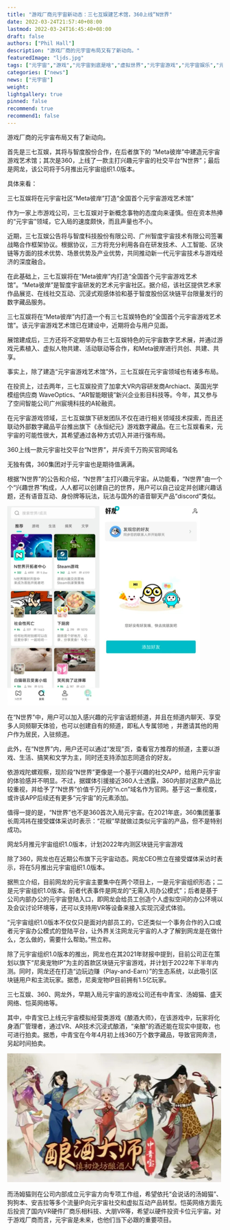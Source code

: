 ```yaml
---
title: "游戏厂商元宇宙新动态：三七互娱建艺术馆，360上线“N世界"
date: 2022-03-24T21:57:40+08:00
lastmod: 2022-03-24T16:45:40+08:00
draft: false
authors: ["Phil Hall"]
description: "游戏厂商的元宇宙布局又有了新动向。"
featuredImage: "ljds.jpg"
tags: ["元宇宙","游戏","元宇宙到底是啥","虚拟世界","元宇宙游戏","元宇宙娱乐","元宇宙游戏艺术馆"]
categories: ["news"]
news: ["元宇宙"]
weight: 
lightgallery: true
pinned: false
recommend: true
recommend1: false
---
```



游戏厂商的元宇宙布局又有了新动向。

首先是三七互娱，其将与智度股份合作，在后者旗下的 “Meta彼岸”中建造元宇宙游戏艺术馆；其次是360，上线了一款主打兴趣元宇宙的社交平台“N世界”；最后是网龙，该公司将于5月推出元宇宙组织1.0版本。

具体来看：

三七互娱将在元宇宙社区“Meta彼岸”打造“全国首个元宇宙游戏艺术馆”

作为一家上市游戏公司，三七互娱对于新概念事物的态度向来谨慎。但在资本热捧的“元宇宙”领域，它入局的速度颇快，而且声量也不小。

近期，三七互娱公告将与智度科技股份有限公司、广州智度宇宙技术有限公司签署战略合作框架协议。根据协议，三方将充分利用各自在研发技术、人工智能、区块链等方面的技术优势、场景优势及产业优势，共同推动新一代元宇宙技术与游戏经济的深度融合。

在此基础上，三七互娱将在“Meta彼岸”内打造“全国首个元宇宙游戏艺术馆”。“Meta彼岸”是智度宇宙研发的艺术元宇宙社区。据介绍，该社区提供艺术家作品展览、在线社交互动、沉浸式观感体验和基于智度股份区块链平台限量发行的数字藏品服务。

三七互娱将在“Meta彼岸”内打造一个有三七互娱特色的“全国首个元宇宙游戏艺术馆”。该元宇宙游戏艺术馆已在建设中，近期将会与用户见面。

展馆建成后，三方还将不定期举办有三七互娱特色的元宇宙数字艺术展，并通过游戏元素植入、虚拟人物共建、活动联动等合作，和Meta彼岸进行共创、共建、共享。

事实上，除了建造“元宇宙游戏艺术馆”外，三七互娱在元宇宙领域也有诸多布局。

在投资上，过去两年，三七互娱投资了加拿大VR内容研发商Archiact、英国光学模组供应商 WaveOptics、“AR智能眼镜”新兴企业影目科技等。今年，其又参与了空间智能公司广州宸境科技的A轮融资。

在元宇宙游戏领域，三七互娱旗下研发团队不仅在进行相关领域技术探索，而且还联动外部数字藏品平台推出旗下《永恒纪元》游戏数字藏品。在三七互娱看来，元宇宙的可能性很大，其希望通过各种方式切入并进行强布局。

360上线一款元宇宙社交平台“N世界”，并斥资千万购买官网域名

无独有偶，360集团对于元宇宙也是期待值满满。

根据“N世界”的公告和介绍，“N世界”主打兴趣元宇宙。从功能看，“N世界”由一个个“兴趣世界”构成，人人都可以创建自己的世界，用户可以自己设定并创建兴趣话题，还有语音互动、身份牌等玩法，玩法与国外的语音聊天产品“discord”类似。

![图片](hy.jpg)



在“N世界”中，用户可以加入感兴趣的元宇宙话题频道，并且在频道内聊天、享受多人同频聊天体验，也可以创建自有的频道，即私人专属领地 ，并邀请其他的用户作为居民，入驻频道。

此外，在“N世界”内，用户还可以通过“发现”页，查看官方推荐的频道，主要以游戏、生活、搞笑和文学为主，同时还支持添加志同道合的好友。

依游戏陀螺观察，现阶段“N世界”更像是一个基于兴趣的社交APP，给用户元宇宙的体验感并不明显。不过，据媒体引援接近360人士透露，360内部对这款产品比较重视，并给予了“N世界”价值千万元的“n.cn”域名作为官网。基于这一重视度，或许该APP后续还有更多“元宇宙”的元素添加。

值得一提的是，“N世界”也不是360首次入局元宇宙。在2021年底，360集团董事长周鸿祎在接受媒体采访时表示：“花椒”早就做过类似元宇宙的产品，但不是特别成功。

网龙5月推元宇宙组织1.0版本，计划2022年内测区块链元宇宙游戏

除了360，网龙也在近期公布旗下元宇宙动态。网龙CEO熊立在接受媒体采访时表示，将在5月推出元宇宙组织1.0版本。

据熊立介绍，目前网龙的元宇宙主要集中在两个项目上，一是元宇宙组织形态；二是元宇宙组织1.0版本。前者代表事件是网龙的“无需入司办公模式”；后者是基于公司内部办公的元宇宙登陆入口，即网龙会给员工创造个人虚拟空间的办公环境以及会议讨论环境等，还可以支持用VR等设备来接入实现沉浸式体验。

“元宇宙组织1.0版本不仅仅只是面对内部员工的，它还类似一个事务合作的入口或者元宇宙办公模式的登陆平台，让外界关注网龙元宇宙的人才了解到网龙是在做什么，怎么做的，需要什么帮助。”熊立称。

除了元宇宙组织1.0版本的推出，网龙也在其2021年财报中提到，目前公司正在策划以旗下“尼奥宠物IP”为主的首款区块链元宇宙游戏，并计划于2022年下半年内测。同时，网龙还在打造“边玩边赚（Play-and-Earn）”的生态系统，以此吸引区块链用户和主流玩家。据悉，尼奥宠物IP目前拥有1.5亿玩家。


三七互娱、360、网龙外，早期入局元宇宙的游戏公司还有中青宝、汤姆猫、盛天网络、恺英网络等。

其中，中青宝已上线元宇宙模拟经营类游戏《酿酒大师》，在该游戏中，玩家将化身酒厂管理者，通过VR、AR技术沉浸式酿酒，“亲酿”的酒还能在现实中提取，也可进行拍卖。据悉，中青宝在今年4月初上线360万个数字藏品，导致官网奔溃，另起时间拍卖。

![图片](ljds.jpg)



而汤姆猫则在公司内部成立元宇宙方向专项工作组，希望依托“会说话的汤姆猫”、狗狗本、安吉拉等多个流量IP向元宇宙社交和虚拟互动产品转型。恺英网络方面先后投资了国内VR硬件厂商乐相科技、大朋VR等，希望以硬件投资卡位元宇宙。对于游戏厂商而言，元宇宙是未来，也他们当下必跟的重要项目。